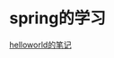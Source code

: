 # spring的学习

[helloworld的笔记](https://github.com/pzsjasonpg/springlearn/blob/master/01-helloworld/helloworld%E7%AC%94%E8%AE%B0.md)

